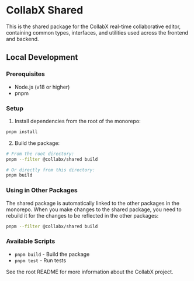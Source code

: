 # CollabX Shared

This is the shared package for the CollabX real-time collaborative editor, containing common types, interfaces, and utilities used across the frontend and backend.

## Local Development

### Prerequisites

- Node.js (v18 or higher)
- pnpm

### Setup

1. Install dependencies from the root of the monorepo:
```bash
pnpm install
```

2. Build the package:
```bash
# From the root directory:
pnpm --filter @collabx/shared build

# Or directly from this directory:
pnpm build
```

### Using in Other Packages

The shared package is automatically linked to the other packages in the monorepo. When you make changes to the shared package, you need to rebuild it for the changes to be reflected in the other packages:

```bash
pnpm --filter @collabx/shared build
```

### Available Scripts

- `pnpm build` - Build the package
- `pnpm test` - Run tests

See the root README for more information about the CollabX project. 